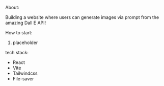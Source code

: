 About:

Building a website where users can generate images via prompt from the amazing Dall E API!

How to start:

1. placeholder

tech stack:

* React
* Vite
* Tailwindcss
* File-saver
